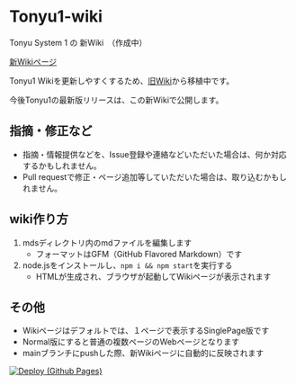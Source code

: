 # Tonyu1-wiki

Tonyu System 1 の 新Wiki　（作成中）

[新Wikiページ](https://makkii-bcr.github.io/Tonyu1-wiki/)

Tonyu1 Wikiを更新しやすくするため、[旧Wiki](http://hoge1e3.sakura.ne.jp/tonyu/wiki/)から移植中です。

今後Tonyu1の最新版リリースは、この新Wikiで公開します。

## 指摘・修正など

- 指摘・情報提供などを、Issue登録や連絡などいただいた場合は、何か対応するかもしれません。  
- Pull requestで修正・ページ追加等していただいた場合は、取り込むかもしれません。

## wiki作り方

1. mdsディレクトリ内のmdファイルを編集します
   - フォーマットはGFM（GitHub Flavored Markdown）です
1. node.jsをインストールし、`npm i && npm start`を実行する
   - HTMLが生成され、ブラウザが起動してWikiページが表示されます

## その他

- Wikiページはデフォルトでは、１ページで表示するSinglePage版です
- Normal版にすると普通の複数ページのWebページとなります
- mainブランチにpushした際、新Wikiページに自動的に反映されます

[![Deploy (Github Pages)](https://github.com/makkii-bcr/Tonyu1-wiki/actions/workflows/ghpages-deploy.yml/badge.svg)](https://github.com/makkii-bcr/Tonyu1-wiki/actions/workflows/ghpages-deploy.yml)
